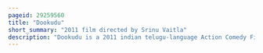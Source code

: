 ```yaml
---
pageid: 29259560
title: "Dookudu"
short_summary: "2011 film directed by Srinu Vaitla"
description: "Dookudu is a 2011 indian telugu-language Action Comedy Film directed by Srinu Vaitla and written by Vaitla, Kona Venkat, and Gopimohan. It is produced by Ram Achanta Gopi Achanta and anil Sunkara under the Banner 14 Reels Entertainment. The Film Stars Mahesh Babu, Samantha, Prakash Raj, and Sonu Sood alongside Brahmanandam who played a supporting Role. S. Thaman composed the music and M. R. Varma edited the Film while K. V. Guhan handled the Cinematography after Prasad Murella left the Project in Mid-Way."
---
```

